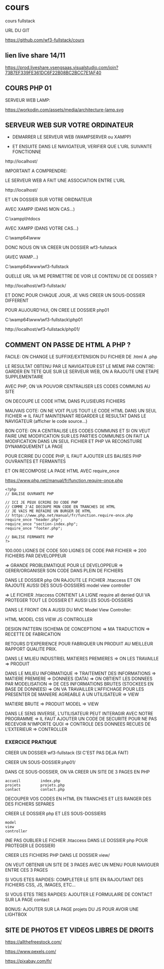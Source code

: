 # cours
cours fullstack

URL DU GIT

https://github.com/wf3-fullstack/cours


## lien live share 14/11

https://prod.liveshare.vsengsaas.visualstudio.com/join?73B7EF339FE361DC6F22B08BC2BCC7E1AF40


## COURS PHP 01


SERVEUR WEB LAMP:


https://workodin.com/assets/media/architecture-lamp.svg


## SERVEUR WEB SUR VOTRE ORDINATEUR

  * DEMARRER LE SERVEUR WEB (WAMPSERVER ou XAMPP)

  * ET ENSUITE DANS LE NAVIGATEUR, VERIFIER QUE L'URL SUIVANTE FONCTIONNE

  http://localhost/


  IMPORTANT A COMPRENDRE:

  LE SERVEUR WEB A FAIT UNE ASSOCIATION ENTRE L'URL 

  http://localhost/

  ET UN DOSSIER SUR VOTRE ORIDNATEUR


  AVEC XAMPP (DANS MON CAS...)


  C:\xampp\htdocs

  AVEC XAMPP (DANS VOTRE CAS...)

  C:\wamp64\www


  DONC NOUS ON VA CREER UN DOSSIER wf3-fullstack

  (AVEC WAMP...)

  C:\wamp64\www\wf3-fullstack

  QUELLE URL VA ME PERMETTRE DE VOIR LE CONTENU DE CE DOSSIER ?

  http://localhost/wf3-fullstack/

  ET DONC POUR CHAQUE JOUR, JE VAIS CREER UN SOUS-DOSSIER DIFFERENT

  POUR AUJOURD'HUI, ON CREE LE DOSSIER php01

  C:\wamp64\www\wf3-fullstack\php01


  http://localhost/wf3-fullstack/php01/


## COMMENT ON PASSE DE HTML A PHP ?

  FACILE: ON CHANGE LE SUFFIXE/EXTENSION DU FICHIER DE .html A .php

  LE RESULTAT OBTENU PAR LE NAVIGATEUR EST LE MEME
  PAR CONTRE: GARDER EN TETE QUE SUR LE SERVEUR WEB, ON A RAJOUTE UNE ETAPE SUPPLEMENTAIRE



  AVEC PHP, ON VA POUVOIR CENTRALISER LES CODES COMMUNS AU SITE

  ON DECOUPE LE CODE HTML DANS PLUSIEURS FICHIERS

  MAUVAIS COTE: ON NE VOIT PLUS TOUT LE CODE HTML DANS UN SEUL FICHIER
  => IL FAUT MAINTENANT REGARDER LE RESULTAT DANS LE NAVIGATEUR
  (afficher le code source...)

  BON COTE: ON A CENTRALISE LES CODES COMMUNS
  ET SI ON VEUT FAIRE UNE MODIFICATION SUR LES PARTIES COMMUNES
  ON FAIT LA MODIFICATION DANS UN SEUL FICHIER
  ET PHP VA RECONSTUIRE DYNAMIQUEMENT LA PAGE

  POUR ECRIRE DU CODE PHP, IL FAUT AJOUTER LES BALISES PHP OUVRANTES ET FERMANTES

  ET ON RECOMPOSE LA PAGE HTML AVEC require_once



  https://www.php.net/manual/fr/function.require-once.php


    <?php
    // BALISE OUVRANTE PHP

    // ICI JE PEUX ECRIRE DU CODE PHP
    // COMME J'AI DECOUPE MON CODE EN TRANCHES DE HTML
    // JE VAIS ME REFAIRE UN BURGER DE HTML
    // https://www.php.net/manual/fr/function.require-once.php
    require_once "header.php";
    require_once "section-index.php";
    require_once "footer.php";

    // BALISE FERMANTE PHP
    ?>

  100.000 LIGNES DE CODE
  500 LIGNES DE CODE PAR FICHIER
  => 200 FICHIERS PAR DEVELOPPEUR


  => GRANDE PROBLEMATIQUE POUR LE DEVELOPPEUR 
  => GERER/ORGANISER SON CODE DANS PLEIN DE FICHIERS


  DANS LE DOSSIER php
  ON RAJOUTE LE FICHIER .htaccess
  ET ON RAJOUTE AUSSI DES SOUS-DOSSIERS 
  model
  view
  controller

  => LE FICHIER .htaccess CONTIENT LA LIGNE require all denied 
  QUI VA PROTEGER TOUT LE DOSSIER
  ET AUSSI LES SOUS-DOSSIERS

  DANS LE FRONT ON A AUSSI DU MVC Model View Controller:

  HTML        MODEL
  CSS         VIEW
  JS          CONTROLLER

  DESIGN PATTERN (SCHEMA DE CONCEPTION)
  => MA TRADUCTION => RECETTE DE FABRICATION

  RETOURS D'EXPERIENCE POUR FABRIQUER UN PRODUIT AU MEILLEUR RAPPORT QUALITE PRIX.

  DANS LE MILIEU INDUSTRIEL
  MATIERES PREMIERES
  => ON LES TRAVAILLE
  => PRODUIT

  DANS LE MILIEU INFORMATIQUE
  => TRAITEMENT DES INFORMATIONS
  => MATIERE PREMIERE => DONNEES (DATA)   => ON OBTIENT LES DONNEES PAR MODELISATION
  => DE CES INFORMATIONS BRUTES (STOCKEES EN BASE DE DONNEES)
  => ON VA TRAVAILLER L'AFFICHAGE POUR LES PRESENTER DE MANIERE AGREABLE A UN UTILISATEUR
  => VIEW

  MATIERE BRUTE   => PRODUIT
  MODEL           => VIEW

  DANS LE SENS INVERSE, L'UTILISATEUR PEUT INTERAGIR AVEC NOTRE PROGRAMME
  => IL FAUT AJOUTER UN CODE DE SECURITE POUR NE PAS RECEVOIR N'IMPORTE QUOI
  => CONTROLE DES DONNEES RECUES DE L'EXTERIEUR
  => CONTROLLER


### EXERCICE PRATIQUE

  CREER UN DOSSIER wf3-fullstack (SI C'EST PAS DEJA FAIT)

  CREER UN SOUS-DOSSIER php01/

  DANS CE SOUS-DOSSIER, ON VA CREER UN SITE DE 3 PAGES EN PHP

    accueil         index.php
    projets         projets.php
    contact         contact.php

  DECOUPER VOS CODES EN HTML EN TRANCHES 
  ET LES RANGER DES DES FICHIERS SEPARES

  CREER LE DOSSIER php
  ET LES SOUS-DOSSIERS 
  
    model 
    view 
    controller

  (NE PAS OUBLIER LE FICHIER .htaccess DANS LE DOSSIER php POUR PROTEGER LE DOSSIER)

  CREER LES FICHIERS PHP DANS LE DOSSIER view/

  ON VEUT OBTENIR UN SITE DE 3 PAGES AVEC UN MENU POUR NAVIGUER ENTRE CES 3 PAGES

  SI VOUS ETES RAPIDES: COMPLETER LE SITE EN RAJOUTANT DES FICHIERS CSS, JS, IMAGES, ETC...

  SI VOUS ETES TRES RAPIDES: AJOUTER LE FORMULAIRE DE CONTACT SUR LA PAGE contact

  BONUS: AJOUTER SUR LA PAGE projets DU JS POUR AVOIR UNE LIGHTBOX



## SITE DE PHOTOS ET VIDEOS LIBRES DE DROITS

  https://allthefreestock.com/

  https://www.pexels.com/

  https://pixabay.com/fr/






























